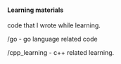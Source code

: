 #### Learning materials

code that I wrote while learning.

/go - go language related code

/cpp_learning - c++ related learning.